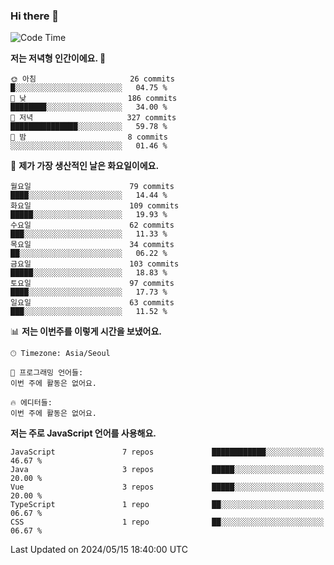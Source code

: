 ### Hi there 👋

<!--
**hi-aa/hi-aa** is a ✨ _special_ ✨ repository because its `README.md` (this file) appears on your GitHub profile.

Here are some ideas to get you started:

- 🔭 I’m currently working on ...
- 🌱 I’m currently learning ...
- 👯 I’m looking to collaborate on ...
- 🤔 I’m looking for help with ...
- 💬 Ask me about ...
- 📫 How to reach me: ...
- 😄 Pronouns: ...
- ⚡ Fun fact: ...
-->

<!--START_SECTION:waka-->
![Code Time](http://img.shields.io/badge/Code%20Time-60%20hrs%2059%20mins-blue)

**저는 저녁형 인간이에요. 🦉** 

```text
🌞 아침                     26 commits          █░░░░░░░░░░░░░░░░░░░░░░░░   04.75 % 
🌆 낮　                     186 commits         ████████░░░░░░░░░░░░░░░░░   34.00 % 
🌃 저녁                     327 commits         ███████████████░░░░░░░░░░   59.78 % 
🌙 밤　                     8 commits           ░░░░░░░░░░░░░░░░░░░░░░░░░   01.46 % 
```
📅 **제가 가장 생산적인 날은 화요일이에요.** 

```text
월요일                      79 commits          ████░░░░░░░░░░░░░░░░░░░░░   14.44 % 
화요일                      109 commits         █████░░░░░░░░░░░░░░░░░░░░   19.93 % 
수요일                      62 commits          ███░░░░░░░░░░░░░░░░░░░░░░   11.33 % 
목요일                      34 commits          ██░░░░░░░░░░░░░░░░░░░░░░░   06.22 % 
금요일                      103 commits         █████░░░░░░░░░░░░░░░░░░░░   18.83 % 
토요일                      97 commits          ████░░░░░░░░░░░░░░░░░░░░░   17.73 % 
일요일                      63 commits          ███░░░░░░░░░░░░░░░░░░░░░░   11.52 % 
```


📊 **저는 이번주를 이렇게 시간을 보냈어요.** 

```text
🕑︎ Timezone: Asia/Seoul

💬 프로그래밍 언어들: 
이번 주에 활동은 없어요.

🔥 에디터들: 
이번 주에 활동은 없어요.
```

**저는 주로 JavaScript 언어를 사용해요.** 

```text
JavaScript               7 repos             ████████████░░░░░░░░░░░░░   46.67 % 
Java                     3 repos             █████░░░░░░░░░░░░░░░░░░░░   20.00 % 
Vue                      3 repos             █████░░░░░░░░░░░░░░░░░░░░   20.00 % 
TypeScript               1 repo              ██░░░░░░░░░░░░░░░░░░░░░░░   06.67 % 
CSS                      1 repo              ██░░░░░░░░░░░░░░░░░░░░░░░   06.67 % 
```




 Last Updated on 2024/05/15 18:40:00 UTC
<!--END_SECTION:waka-->
